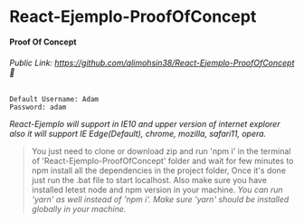 # React-Ejemplo-ProofOfConcept
__Proof Of Concept__
###### Public Link: *https://github.com/alimohsin38/React-Ejemplo-ProofOfConcept* :link:
```
Default Username: Adam
Password: adam
```
*React-Ejemplo will support in IE10 and upper version of internet explorer also it will support IE Edge(Default), chrome, mozilla, safari11, opera.*
>You just need to clone or download zip and run 'npm i' in the terminal of 'React-Ejemplo-ProofOfConcept' folder and wait for few minutes to npm install all the dependencies in the project folder, Once it's done just run the .bat file to start localhost. Also make sure you have installed letest node and npm version in your machine.
*You can run 'yarn' as well instead of 'npm i'. Make sure 'yarn' should be installed globally in your machine.*

